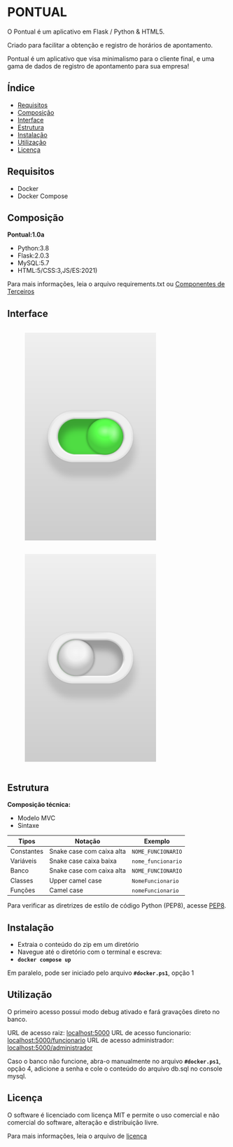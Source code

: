 # PONTUAL

O Pontual é um aplicativo em Flask / Python & HTML5.

Criado para facilitar a obtenção e registro de horários de apontamento. 

Pontual é um aplicativo que visa minimalismo para o cliente final, e uma gama de dados de registro de apontamento para sua empresa!

## Índice

- [Requisitos](#requisitos)
- [Composição](#composicao) 
- [Interface](#Interface)
- [Estrutura](#estrutura) 
- [Instalação](#instalacao)
- [Utilização](#utilizacao)
- [Licença](#licenca)

## Requisitos
- Docker
- Docker Compose

## Composição
**Pontual:1.0a**
- Python:3.8
- Flask:2.0.3
- MySQL:5.7
- HTML:5/CSS:3,JS/ES:2021)

Para mais informações, leia o arquivo requirements.txt ou [Componentes de Terceiros](THIRD-PARTY.md)

## Interface
<div style="display: flex; flex-wrap: wrap; justify-content: space-between;"> 
<figure> <img width="300" height="475" src="https://raw.githubusercontent.com/JonathanAPaes/Software-Product/main/views/screenshots/checkbox.on.png"> </figure>
<figure> <img width="300" height="475" src="https://raw.githubusercontent.com/JonathanAPaes/Software-Product/main/views/screenshots/checkbox.off.png"> </figure>
</div>

## Estrutura
**Composição técnica:**

- Modelo MVC
- Sintaxe

| Tipos       | Notação                    | Exemplo            |
|-------------|----------------------------|--------------------|
| Constantes  | Snake case com caixa alta  | `NOME_FUNCIONARIO` |
| Variáveis   | Snake case caixa baixa     | `nome_funcionario` |
| Banco       | Snake case com caixa alta  | `NOME_FUNCIONARIO` |
| Classes     | Upper camel case           | `NomeFuncionario`  |
| Funções     | Camel case                 | `nomeFuncionario`  |

Para verificar as diretrizes de estilo de código Python (PEP8), acesse [PEP8](https://peps.python.org/pep-0008/).

## Instalação
- Extraia o conteúdo do zip em um diretório
- Navegue até o diretório com o terminal e escreva: 
- **`docker compose up`**

Em paralelo, pode ser iniciado pelo arquivo **`#docker.ps1`**, opção 1

## Utilização

O primeiro acesso possui modo debug ativado e fará gravações direto no banco.

URL de acesso raiz: [localhost:5000](http://localhost:5000/)
URL de acesso funcionario: [localhost:5000/funcionario](http://localhost:5000/funcionario)
URL de acesso administrador: [localhost:5000/administrador]([http://localhost:5000/funcionario](http://localhost:5000/administrador))

Caso o banco não funcione, abra-o manualmente no arquivo **`#docker.ps1`**, opção 4, adicione a senha e cole o conteúdo do arquivo db.sql no console mysql.

## Licença

O software é licenciado com licença MIT e permite o uso comercial e não comercial do software, alteração e distribuição livre. 

Para mais informações, leia o arquivo de [licença](LICENSE)
